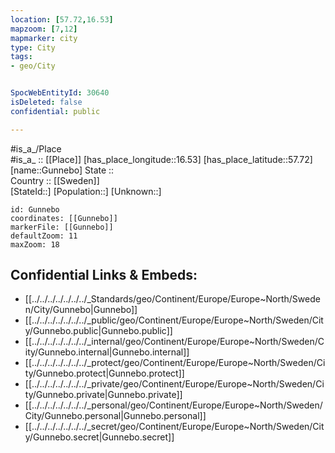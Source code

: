 ```yaml
---
location: [57.72,16.53] 
mapzoom: [7,12] 
mapmarker: city 
type: City
tags:
- geo/City


SpocWebEntityId: 30640
isDeleted: false
confidential: public

---
```

#is_a_/Place  
#is_a_ :: [[Place]] 
[has_place_longitude::16.53] 
[has_place_latitude::57.72] 
[name::Gunnebo] 
State ::  
Country :: [[Sweden]]  
[StateId::] 
[Population::] 
[Unknown::] 


```leaflet
id: Gunnebo
coordinates: [[Gunnebo]] 
markerFile: [[Gunnebo]] 
defaultZoom: 11 
maxZoom: 18
```


## Confidential Links & Embeds: 
- [[../../../../../../../_Standards/geo/Continent/Europe/Europe~North/Sweden/City/Gunnebo|Gunnebo]] 
- [[../../../../../../../_public/geo/Continent/Europe/Europe~North/Sweden/City/Gunnebo.public|Gunnebo.public]] 
- [[../../../../../../../_internal/geo/Continent/Europe/Europe~North/Sweden/City/Gunnebo.internal|Gunnebo.internal]] 
- [[../../../../../../../_protect/geo/Continent/Europe/Europe~North/Sweden/City/Gunnebo.protect|Gunnebo.protect]] 
- [[../../../../../../../_private/geo/Continent/Europe/Europe~North/Sweden/City/Gunnebo.private|Gunnebo.private]] 
- [[../../../../../../../_personal/geo/Continent/Europe/Europe~North/Sweden/City/Gunnebo.personal|Gunnebo.personal]] 
- [[../../../../../../../_secret/geo/Continent/Europe/Europe~North/Sweden/City/Gunnebo.secret|Gunnebo.secret]] 
